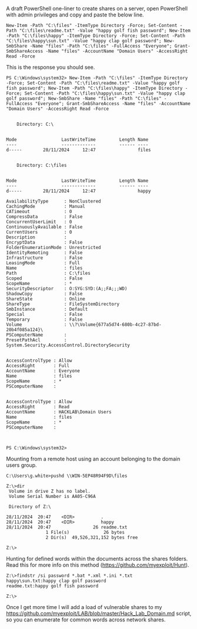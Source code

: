 A draft PowerShell one-liner to create shares on a server, open PowerShell with admin privileges and copy and paste the below line.

```
New-Item -Path "C:\files" -ItemType Directory -Force; Set-Content -Path "C:\files\readme.txt" -Value "happy golf fish password"; New-Item -Path "C:\files\happy" -ItemType Directory -Force; Set-Content -Path "C:\files\happy\sun.txt" -Value "happy clap golf password"; New-SmbShare -Name "files" -Path "C:\files" -FullAccess "Everyone"; Grant-SmbShareAccess -Name "files" -AccountName "Domain Users" -AccessRight Read -Force

```

This is the response you should see.

```
PS C:\Windows\system32> New-Item -Path "C:\files" -ItemType Directory -Force; Set-Content -Path "C:\files\readme.txt" -Value "happy golf fish password"; New-Item -Path "C:\files\happy" -ItemType Directory -Force; Set-Content -Path "C:\files\happy\sun.txt" -Value "happy clap golf password"; New-SmbShare -Name "files" -Path "C:\files" -FullAccess "Everyone"; Grant-SmbShareAccess -Name "files" -AccountName "Domain Users" -AccessRight Read -Force


    Directory: C:\


Mode                 LastWriteTime         Length Name
----                 -------------         ------ ----
d-----        28/11/2024     12:47                files


    Directory: C:\files


Mode                 LastWriteTime         Length Name
----                 -------------         ------ ----
d-----        28/11/2024     12:47                happy

AvailabilityType      : NonClustered
CachingMode           : Manual
CATimeout             : 0
CompressData          : False
ConcurrentUserLimit   : 0
ContinuouslyAvailable : False
CurrentUsers          : 0
Description           :
EncryptData           : False
FolderEnumerationMode : Unrestricted
IdentityRemoting      : False
Infrastructure        : False
LeasingMode           : Full
Name                  : files
Path                  : C:\files
Scoped                : False
ScopeName             : *
SecurityDescriptor    : O:SYG:SYD:(A;;FA;;;WD)
ShadowCopy            : False
ShareState            : Online
ShareType             : FileSystemDirectory
SmbInstance           : Default
Special               : False
Temporary             : False
Volume                : \\?\Volume{677a5d74-680b-4c27-87bd-20b4f085a124}\
PSComputerName        :
PresetPathAcl         : System.Security.AccessControl.DirectorySecurity


AccessControlType : Allow
AccessRight       : Full
AccountName       : Everyone
Name              : files
ScopeName         : *
PSComputerName    :


AccessControlType : Allow
AccessRight       : Read
AccountName       : HACKLAB\Domain Users
Name              : files
ScopeName         : *
PSComputerName    :



PS C:\Windows\system32>

```

Mounting from a remote host using an account belonging to the domain users group.

```
C:\Users\g.white>pushd \\WIN-5EP48R94F9D\files

Z:\>dir
 Volume in drive Z has no label.
 Volume Serial Number is AA05-C96A

 Directory of Z:\

28/11/2024  20:47    <DIR>          .
28/11/2024  20:47    <DIR>          happy
28/11/2024  20:47                26 readme.txt
               1 File(s)             26 bytes
               2 Dir(s)  49,526,321,152 bytes free

Z:\>

```

Hunting for defined words within the documents across the shares folders. Read this for more info on this method (https://github.com/myexploit/Hunt).

```
Z:\>findstr /si password *.bat *.xml *.ini *.txt
happy\sun.txt:happy clap golf password
readme.txt:happy golf fish password

Z:\>

```

Once I get more time I will add a load of vulnerable shares to my https://github.com/myexploit/LAB/blob/master/Hack_Lab_Domain.md script, so you can enumerate for common words across network shares.
